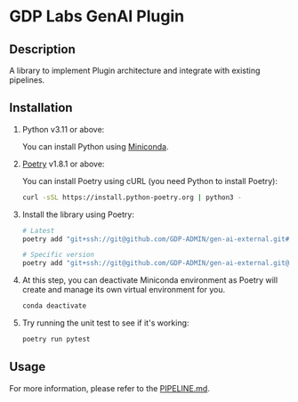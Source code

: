 # GDP Labs GenAI Plugin

## Description

A library to implement Plugin architecture and integrate with existing pipelines.

## Installation

1. Python v3.11 or above:

    You can install Python using [Miniconda](https://docs.anaconda.com/free/miniconda/index.html).

2. [Poetry](https://python-poetry.org/docs/) v1.8.1 or above:

    You can install Poetry using cURL (you need Python to install Poetry):
    ```bash
    curl -sSL https://install.python-poetry.org | python3 -
    ```

3. Install the library using Poetry:
    ```bash
    # Latest
    poetry add "git+ssh://git@github.com/GDP-ADMIN/gen-ai-external.git#subdirectory=libs/gllm-plugin"

    # Specific version
    poetry add "git+ssh://git@github.com/GDP-ADMIN/gen-ai-external.git@gllm_plugin-v0.0.1#subdirectory=libs/gllm-plugin"
    ```

4. At this step, you can deactivate Miniconda environment as Poetry will create and manage its own virtual environment for you.
    ```bash
    conda deactivate
    ```

5. Try running the unit test to see if it's working:
    ```bash
    poetry run pytest
    ```

## Usage
For more information, please refer to the [PIPELINE.md](https://gdp-admin.github.io/gen-ai-internal/gllm-plugin/PIPELINE.md).
